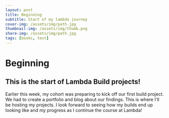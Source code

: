 ```yaml
---
layout: post
title: Beginning
subtitle: Start of my lambda journey
cover-img: /assets/img/path.jpg
thumbnail-img: /assets/img/thumb.png
share-img: /assets/img/path.jpg
tags: [books, test]
---
```


# Beginning
## This is the start of Lambda Build projects!

Earlier this week, my cohort was preparing to kick off our first build project. We had to create a portfolio and blog about our findings.
This is where I'll be hosting my projects. I look forward to seeing how my builds end up looking like and my progress as I continue the course at Lambda!
